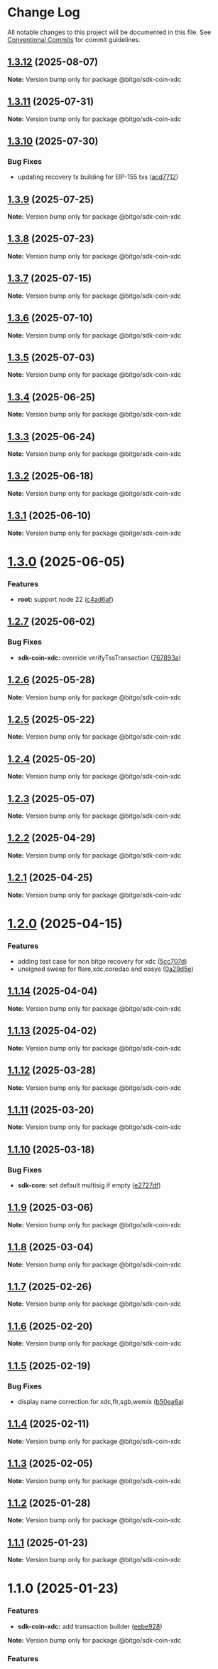 # Change Log

All notable changes to this project will be documented in this file.
See [Conventional Commits](https://conventionalcommits.org) for commit guidelines.

## [1.3.12](https://github.com/BitGo/BitGoJS/compare/@bitgo/sdk-coin-xdc@1.3.11...@bitgo/sdk-coin-xdc@1.3.12) (2025-08-07)

**Note:** Version bump only for package @bitgo/sdk-coin-xdc

## [1.3.11](https://github.com/BitGo/BitGoJS/compare/@bitgo/sdk-coin-xdc@1.3.10...@bitgo/sdk-coin-xdc@1.3.11) (2025-07-31)

**Note:** Version bump only for package @bitgo/sdk-coin-xdc

## [1.3.10](https://github.com/BitGo/BitGoJS/compare/@bitgo/sdk-coin-xdc@1.3.9...@bitgo/sdk-coin-xdc@1.3.10) (2025-07-30)

### Bug Fixes

- updating recovery tx building for EIP-155 txs ([acd7712](https://github.com/BitGo/BitGoJS/commit/acd77123ba48f06a96ff4d3214343ac62e809006))

## [1.3.9](https://github.com/BitGo/BitGoJS/compare/@bitgo/sdk-coin-xdc@1.3.7...@bitgo/sdk-coin-xdc@1.3.9) (2025-07-25)

**Note:** Version bump only for package @bitgo/sdk-coin-xdc

## [1.3.8](https://github.com/BitGo/BitGoJS/compare/@bitgo/sdk-coin-xdc@1.3.7...@bitgo/sdk-coin-xdc@1.3.8) (2025-07-23)

**Note:** Version bump only for package @bitgo/sdk-coin-xdc

## [1.3.7](https://github.com/BitGo/BitGoJS/compare/@bitgo/sdk-coin-xdc@1.3.6...@bitgo/sdk-coin-xdc@1.3.7) (2025-07-15)

**Note:** Version bump only for package @bitgo/sdk-coin-xdc

## [1.3.6](https://github.com/BitGo/BitGoJS/compare/@bitgo/sdk-coin-xdc@1.3.5...@bitgo/sdk-coin-xdc@1.3.6) (2025-07-10)

**Note:** Version bump only for package @bitgo/sdk-coin-xdc

## [1.3.5](https://github.com/BitGo/BitGoJS/compare/@bitgo/sdk-coin-xdc@1.3.4...@bitgo/sdk-coin-xdc@1.3.5) (2025-07-03)

**Note:** Version bump only for package @bitgo/sdk-coin-xdc

## [1.3.4](https://github.com/BitGo/BitGoJS/compare/@bitgo/sdk-coin-xdc@1.3.3...@bitgo/sdk-coin-xdc@1.3.4) (2025-06-25)

**Note:** Version bump only for package @bitgo/sdk-coin-xdc

## [1.3.3](https://github.com/BitGo/BitGoJS/compare/@bitgo/sdk-coin-xdc@1.3.2...@bitgo/sdk-coin-xdc@1.3.3) (2025-06-24)

**Note:** Version bump only for package @bitgo/sdk-coin-xdc

## [1.3.2](https://github.com/BitGo/BitGoJS/compare/@bitgo/sdk-coin-xdc@1.3.1...@bitgo/sdk-coin-xdc@1.3.2) (2025-06-18)

**Note:** Version bump only for package @bitgo/sdk-coin-xdc

## [1.3.1](https://github.com/BitGo/BitGoJS/compare/@bitgo/sdk-coin-xdc@1.3.0...@bitgo/sdk-coin-xdc@1.3.1) (2025-06-10)

**Note:** Version bump only for package @bitgo/sdk-coin-xdc

# [1.3.0](https://github.com/BitGo/BitGoJS/compare/@bitgo/sdk-coin-xdc@1.2.7...@bitgo/sdk-coin-xdc@1.3.0) (2025-06-05)

### Features

- **root:** support node 22 ([c4ad6af](https://github.com/BitGo/BitGoJS/commit/c4ad6af2e8896221417c303f0f6b84652b493216))

## [1.2.7](https://github.com/BitGo/BitGoJS/compare/@bitgo/sdk-coin-xdc@1.2.6...@bitgo/sdk-coin-xdc@1.2.7) (2025-06-02)

### Bug Fixes

- **sdk-coin-xdc:** override verifyTssTransaction ([767893a](https://github.com/BitGo/BitGoJS/commit/767893a07b17b2793831c8f372d32c4ef64df04f))

## [1.2.6](https://github.com/BitGo/BitGoJS/compare/@bitgo/sdk-coin-xdc@1.2.5...@bitgo/sdk-coin-xdc@1.2.6) (2025-05-28)

**Note:** Version bump only for package @bitgo/sdk-coin-xdc

## [1.2.5](https://github.com/BitGo/BitGoJS/compare/@bitgo/sdk-coin-xdc@1.2.4...@bitgo/sdk-coin-xdc@1.2.5) (2025-05-22)

**Note:** Version bump only for package @bitgo/sdk-coin-xdc

## [1.2.4](https://github.com/BitGo/BitGoJS/compare/@bitgo/sdk-coin-xdc@1.2.3...@bitgo/sdk-coin-xdc@1.2.4) (2025-05-20)

**Note:** Version bump only for package @bitgo/sdk-coin-xdc

## [1.2.3](https://github.com/BitGo/BitGoJS/compare/@bitgo/sdk-coin-xdc@1.2.2...@bitgo/sdk-coin-xdc@1.2.3) (2025-05-07)

**Note:** Version bump only for package @bitgo/sdk-coin-xdc

## [1.2.2](https://github.com/BitGo/BitGoJS/compare/@bitgo/sdk-coin-xdc@1.2.1...@bitgo/sdk-coin-xdc@1.2.2) (2025-04-29)

**Note:** Version bump only for package @bitgo/sdk-coin-xdc

## [1.2.1](https://github.com/BitGo/BitGoJS/compare/@bitgo/sdk-coin-xdc@1.2.0...@bitgo/sdk-coin-xdc@1.2.1) (2025-04-25)

**Note:** Version bump only for package @bitgo/sdk-coin-xdc

# [1.2.0](https://github.com/BitGo/BitGoJS/compare/@bitgo/sdk-coin-xdc@1.1.14...@bitgo/sdk-coin-xdc@1.2.0) (2025-04-15)

### Features

- adding test case for non bitgo recovery for xdc ([5cc707d](https://github.com/BitGo/BitGoJS/commit/5cc707dffb9c637a5eea93415d40c99404d93f4d))
- unsigned sweep for flare,xdc,coredao and oasys ([0a29d5e](https://github.com/BitGo/BitGoJS/commit/0a29d5ed8398a9c56233a344ff179e014ca1ce28))

## [1.1.14](https://github.com/BitGo/BitGoJS/compare/@bitgo/sdk-coin-xdc@1.1.13...@bitgo/sdk-coin-xdc@1.1.14) (2025-04-04)

**Note:** Version bump only for package @bitgo/sdk-coin-xdc

## [1.1.13](https://github.com/BitGo/BitGoJS/compare/@bitgo/sdk-coin-xdc@1.1.12...@bitgo/sdk-coin-xdc@1.1.13) (2025-04-02)

**Note:** Version bump only for package @bitgo/sdk-coin-xdc

## [1.1.12](https://github.com/BitGo/BitGoJS/compare/@bitgo/sdk-coin-xdc@1.1.11...@bitgo/sdk-coin-xdc@1.1.12) (2025-03-28)

**Note:** Version bump only for package @bitgo/sdk-coin-xdc

## [1.1.11](https://github.com/BitGo/BitGoJS/compare/@bitgo/sdk-coin-xdc@1.1.10...@bitgo/sdk-coin-xdc@1.1.11) (2025-03-20)

**Note:** Version bump only for package @bitgo/sdk-coin-xdc

## [1.1.10](https://github.com/BitGo/BitGoJS/compare/@bitgo/sdk-coin-xdc@1.1.9...@bitgo/sdk-coin-xdc@1.1.10) (2025-03-18)

### Bug Fixes

- **sdk-core:** set default multisig if empty ([e2727df](https://github.com/BitGo/BitGoJS/commit/e2727dfc89dd314a607b737e761e5eff824606af))

## [1.1.9](https://github.com/BitGo/BitGoJS/compare/@bitgo/sdk-coin-xdc@1.1.8...@bitgo/sdk-coin-xdc@1.1.9) (2025-03-06)

**Note:** Version bump only for package @bitgo/sdk-coin-xdc

## [1.1.8](https://github.com/BitGo/BitGoJS/compare/@bitgo/sdk-coin-xdc@1.1.5...@bitgo/sdk-coin-xdc@1.1.8) (2025-03-04)

**Note:** Version bump only for package @bitgo/sdk-coin-xdc

## [1.1.7](https://github.com/BitGo/BitGoJS/compare/@bitgo/sdk-coin-xdc@1.1.5...@bitgo/sdk-coin-xdc@1.1.7) (2025-02-26)

**Note:** Version bump only for package @bitgo/sdk-coin-xdc

## [1.1.6](https://github.com/BitGo/BitGoJS/compare/@bitgo/sdk-coin-xdc@1.1.5...@bitgo/sdk-coin-xdc@1.1.6) (2025-02-20)

**Note:** Version bump only for package @bitgo/sdk-coin-xdc

## [1.1.5](https://github.com/BitGo/BitGoJS/compare/@bitgo/sdk-coin-xdc@1.1.4...@bitgo/sdk-coin-xdc@1.1.5) (2025-02-19)

### Bug Fixes

- display name correction for xdc,flr,sgb,wemix ([b50ea6a](https://github.com/BitGo/BitGoJS/commit/b50ea6ad6723e755ac8e5c61380ffe5735d74a4b))

## [1.1.4](https://github.com/BitGo/BitGoJS/compare/@bitgo/sdk-coin-xdc@1.1.3...@bitgo/sdk-coin-xdc@1.1.4) (2025-02-11)

**Note:** Version bump only for package @bitgo/sdk-coin-xdc

## [1.1.3](https://github.com/BitGo/BitGoJS/compare/@bitgo/sdk-coin-xdc@1.1.2...@bitgo/sdk-coin-xdc@1.1.3) (2025-02-05)

**Note:** Version bump only for package @bitgo/sdk-coin-xdc

## [1.1.2](https://github.com/BitGo/BitGoJS/compare/@bitgo/sdk-coin-xdc@1.1.1...@bitgo/sdk-coin-xdc@1.1.2) (2025-01-28)

**Note:** Version bump only for package @bitgo/sdk-coin-xdc

## [1.1.1](https://github.com/BitGo/BitGoJS/compare/@bitgo/sdk-coin-xdc@1.1.0...@bitgo/sdk-coin-xdc@1.1.1) (2025-01-23)

**Note:** Version bump only for package @bitgo/sdk-coin-xdc

# 1.1.0 (2025-01-23)

### Features

- **sdk-coin-xdc:** add transaction builder ([eebe928](https://github.com/BitGo/BitGoJS/commit/eebe92834192f8353c44a8ca4e35f5e4836cd8d9))

**Note:** Version bump only for package @bitgo/sdk-coin-xdc

### Features
